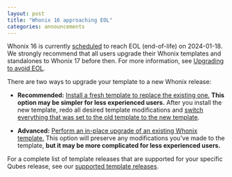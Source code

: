```yaml
---
layout: post
title: "Whonix 16 approaching EOL"
categories: announcements
---
```


Whonix 16 is currently [scheduled](https://www.whonix.org/wiki/About#Qubes_Hosts) to reach EOL (end-of-life) on 2024-01-18. We strongly recommend that all users upgrade their Whonix templates and standalones to Whonix 17 before then. For more information, see [Upgrading to avoid EOL](/doc/how-to-update/#upgrading-to-avoid-eol).

There are two ways to upgrade your template to a new Whonix release:

- **Recommended:** [Install a fresh template to replace the existing one.](https://www.whonix.org/wiki/Qubes/Install) **This option may be simpler for less experienced users.** After you install the new template, redo all desired template modifications and [switch everything that was set to the old template to the new template](/doc/templates/#switching).

- **Advanced:** [Perform an in-place upgrade of an existing Whonix template.](https://www.whonix.org/wiki/Release_Upgrade_16_to_17) This option will preserve any modifications you've made to the template, **but it may be more complicated for less experienced users.**

For a complete list of template releases that are supported for your specific Qubes release, see our [supported template releases](/doc/supported-releases/#templates).

